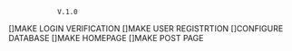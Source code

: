 				V.1.0


[]MAKE LOGIN VERIFICATION
[]MAKE USER REGISTRTION
[]CONFIGURE DATABASE
[]MAKE HOMEPAGE
[]MAKE POST PAGE
